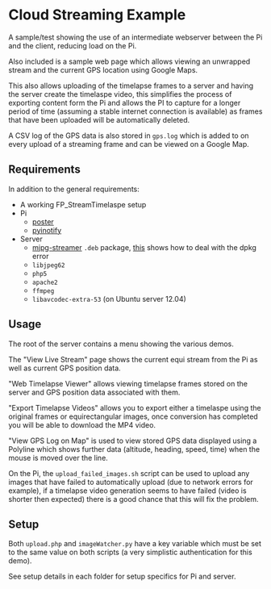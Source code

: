 Cloud Streaming Example
=======================

A sample/test showing the use of an intermediate webserver between the Pi and the client, reducing load on the Pi.

Also included is a sample web page which allows viewing an unwrapped stream and the current GPS location using Google Maps.

This also allows uploading of the timelapse frames to a server and having the server create the timelaspe video, this simplifies the process of exporting content form the Pi and allows the PI to capture for a longer period of time (assuming a stable internet connection is available) as frames that have been uploaded will be automatically deleted.

A CSV log of the GPS data is also stored in ```gps.log``` which is added to on every upload of a streaming frame and can be viewed on a Google Map.

Requirements
------------

In addition to the general requirements:

-	A working FP_StreamTimelaspe setup
-	Pi
	-	[poster](https://pypi.python.org/pypi/poster/)
	-	[pyinotify](https://github.com/seb-m/pyinotify)
-	Server
	-	[mjpg-streamer](http://sourceforge.net/projects/mjpg-streamer/) ```.deb``` package, [this](http://liangsun.org/posts/resolve-error-version-number-does-not-start-with-digit) shows how to deal with the dpkg error
	-	```libjpeg62```
	-	```php5```
	-	```apache2```
	-	```ffmpeg```
	-	```libavcodec-extra-53``` (on Ubuntu server 12.04)

Usage
-----

The root of the server contains a menu showing the various demos.

The "View Live Stream" page shows the current equi stream from the Pi as well as current GPS position data.

"Web Timelapse Viewer" allows viewing timelapse frames stored on the server and GPS position data associated with them.

"Export Timelapse Videos" allows you to export either a timelaspe using the original frames or equirectangular images, once conversion has completed you will be able to download the MP4 video.

"View GPS Log on Map" is used to view stored GPS data displayed using a Polyline which shows further data (altitude, heading, speed, time) when the mouse is moved over the line.

On the Pi, the ```upload_failed_images.sh``` script can be used to upload any images that have failed to automatically upload (due to network errors for example), if a timelapse video generation seems to have failed (video is shorter then expected) there is a good chance that this will fix the problem.

Setup
-----

Both ```upload.php``` and ```imageWatcher.py``` have a key variable which must be set to the same value on both scripts (a very simplistic authentication for this demo).

See setup details in each folder for setup specifics for Pi and server.